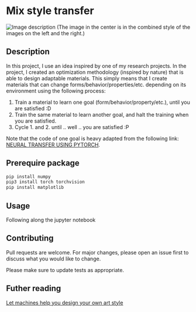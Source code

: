 # Mix style transfer

![Image description](https://static.wixstatic.com/media/94d104_d4932d4d0bde443fa6a5ef511762136f~mv2_d_4897_2184_s_2.png)
(The image in the center is in the combined style of the images on the left and the right.)

## Description

In this project, I use an idea inspired by one of my research projects. In the project, I created an optimization methodology (inspired by nature) that is able to design adaptable materials. This simply means that I create materials that can change forms/behavior/properties/etc. depending on its environment using the following process:

1. Train a material to learn one goal (form/behavior/property/etc.), until you are satisfied :D
2. Train the same material to learn another goal, and halt the training when you are satisfied.
3. Cycle 1. and 2. until .. well .. you are satisfied :P

Note that the code of one goal is heavy adapted from the following link: [NEURAL TRANSFER USING PYTORCH](https://pytorch.org/tutorials/advanced/neural_style_tutorial.html).

## Prerequire package

```bash
pip install numpy
pip3 install torch torchvision
pip install matplotlib

```

## Usage

Following along the jupyter notebook

## Contributing
Pull requests are welcome. For major changes, please open an issue first to discuss what you would like to change.

Please make sure to update tests as appropriate.

## Futher reading

[Let machines help you design your own art style](https://www.hallojiayi.com/post/let-machine-help-you-design-your-own-art-style)

